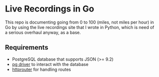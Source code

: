 # Live Recordings in Go

This repo is documenting going from 0 to 100 (miles, not miles per hour) in Go by using the live recordings site that I wrote in Python, which is need of a serious overhaul anyway, as a base.

## Requirements

- PostgreSQL database that supports JSON (>= 9.2)
- [pg driver](https://github.com/lib/pq) to interact with the database
- [httprouter](https://github.com/julienschmidt/httprouter) for handling routes
